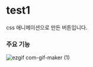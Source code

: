 # test1
css 애니메이션으로 만든 버튼입니다.

### 주요 기능
![ezgif com-gif-maker (1)](https://user-images.githubusercontent.com/74157075/99454529-e37f2e80-2969-11eb-98a0-88286a1ee319.gif)
